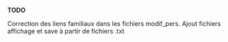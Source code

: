 **TODO**

Correction des liens familiaux dans les fichiers modif_pers.
Ajout fichiers affichage et save à partir de fichiers .txt
